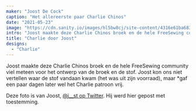 ```yaml
---
maker: "Joost De Cock"
caption: "Het allereerste paar Charlie Chinos"
date: "2021-05-23"
image: "https://cdn.sanity.io/images/hl5bw8cj/site-content/4316e61ba68384487d5e6c1f6c50c3fc935ebdcb-600x800.jpg"
intro: "Joost maakte deze Charlie Chinos broek en de hele FreeSewing community viel meteen voor het ontwerp van de broek en de stof. Hoewel Joost ons niet kon vertellen waar de stof vandaan kwam (het was uit zijn voorraad), gaf hij het Charlie patroon een paar dagen later vrij."
title: "Charlie door Joost"
designs:
  - "Charlie"
---
```



Joost maakte deze Charlie Chinos broek en de hele FreeSewing community viel meteen voor het ontwerp van de broek en de stof. </em> Joost kon ons niet vertellen waar de stof vandaan kwam (het was uit zijn voorraad), maar *gaf een paar dagen later wel het Charlie patroon vrij.</p>

Deze foto is van Joost, [@j__st op Twitter](https://twitter.com/j__st). Hij werd hier gepost met toestemming.

